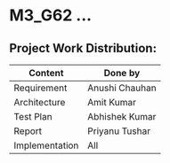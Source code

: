 # M3_G62 ...

## Project Work Distribution:

|    Content     |    Done by     |
|----------------|----------------|
|    Requirement | Anushi Chauhan |
|   Architecture | Amit Kumar     |
|   Test Plan    | Abhishek Kumar |
|   Report       | Priyanu Tushar |
| Implementation | All |
